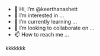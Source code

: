 - 👋 Hi, I’m @keerthanashett
- 👀 I’m interested in ...
- 🌱 I’m currently learning ...
- 💞️ I’m looking to collaborate on ...
- 📫 How to reach me ...

<!---
keerthanashett/keerthanashett is a ✨ special ✨ repository because its `README.md` (this file) appears on your GitHub profile.
You can click the Preview link to take a look at your changes.
--->
kkkkkkk

